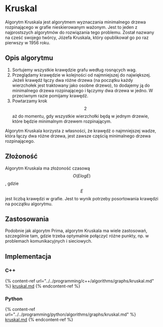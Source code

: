 # Kruskal

Algorytm Kruskala jest algorytmem wyznaczania minimalnego drzewa rozpinającego w grafie nieskierowanym ważonym. Jest to jeden z najprostszych algorytmów do rozwiązania tego problemu. Został nazwany na cześć swojego twórcy, Józefa Kruskala, który opublikował go po raz pierwszy w 1956 roku.

## Opis algorytmu

1. Sortujemy wszystkie krawędzie grafu według rosnących wag.
2. Przeglądamy krawędzie w kolejności od najmniejszej do największej. Jeżeli krawędź łączy dwa różne drzewa (na początku każdy wierzchołek jest traktowany jako osobne drzewo), to dodajemy ją do minimalnego drzewa rozpinającego i łączymy dwa drzewa w jedno. W przeciwnym razie pomijamy krawędź.
3. Powtarzamy krok $$2$$ aż do momentu, gdy wszystkie wierzchołki będą w jednym drzewie, które będzie minimalnym drzewem rozpinającym.

Algorytm Kruskala korzysta z własności, że krawędź o najmniejszej wadze, która łączy dwa różne drzewa, jest zawsze częścią minimalnego drzewa rozpinającego.

## Złożoność

Algorytm Kruskala ma złożoność czasową $$O(E log E)$$, gdzie $$E$$ jest liczbą krawędzi w grafie. Jest to wynik potrzeby posortowania krawędzi na początku algorytmu.

## Zastosowania

Podobnie jak algorytm Prima, algorytm Kruskala ma wiele zastosowań, szczególnie tam, gdzie trzeba optymalnie połączyć różne punkty, np. w problemach komunikacyjnych i sieciowych.

## Implementacja

### C++

{% content-ref url="../../programming/c++/algorithms/graphs/kruskal.md" %}
[kruskal.md](../../programming/c++/algorithms/graphs/kruskal.md)
{% endcontent-ref %}

### Python

{% content-ref url="../../programming/python/algorithms/graphs/kruskal.md" %}
[kruskal.md](../../programming/python/algorithms/graphs/kruskal.md)
{% endcontent-ref %}
